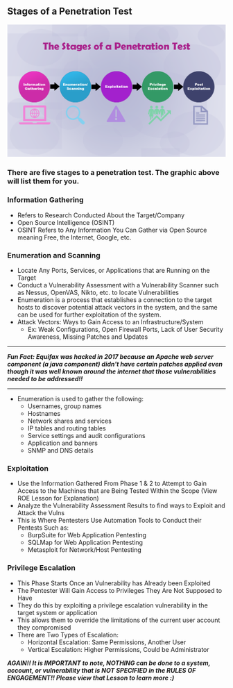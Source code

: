 ## Stages of a Penetration Test

![alt text](https://github.com/GCU-GenCyber/GenCyber-Camp-23/blob/main/Pentesting%20Fundamentals/img/Pentest%20Stages.png)

### There are five stages to a penetration test. The graphic above will list them for you. 

### Information Gathering
  + Refers to Research Conducted About the Target/Company
  + Open Source Intelligence (OSINT)
  + OSINT Refers to Any Information You Can Gather via Open Source meaning Free, the Internet, Google, etc. 

### Enumeration and Scanning
  + Locate Any Ports, Services, or Applications that are Running on the Target
  + Conduct a Vulnerability Assessment with a Vulnerability Scanner such as Nessus, OpenVAS, Nikto, etc. to locate Vulnerabilities
  + Enumeration is a process that establishes a connection to the target hosts to discover potential attack vectors in the system, and the same can be used for further exploitation of the system.
  + Attack Vectors: Ways to Gain Access to an Infrastructure/System
    + Ex: Weak Configurations, Open Firewall Ports, Lack of User Security Awareness, Missing Patches and Updates
***
***Fun Fact: Equifax was hacked in 2017 because an Apache web server component (a java component) didn't have certain patches applied even though it was well known around the internet that those vulnerabilities needed to be addressed!!***
***
  + Enumeration is used to gather the following:
    + Usernames, group names
    + Hostnames
    + Network shares and services
    + IP tables and routing tables
    + Service settings and audit configurations
    + Application and banners
    + SNMP and DNS details

### Exploitation 
  + Use the Information Gathered From Phase 1 & 2 to Attempt to Gain Access to the Machines that are Being Tested Within the Scope (View ROE Lesson for Explanation)
  + Analyze the Vulnerability Assessment Results to find ways to Exploit and Attack the Vulns
  + This is Where Pentesters Use Automation Tools to Conduct their Pentests Such as:
    + BurpSuite for Web Application Pentesting
    + SQLMap for Web Application Pentesting 
    + Metasploit for Network/Host Pentesting

### Privilege Escalation
+ This Phase Starts Once an Vulnerability has Already been Exploited
+ The Pentester Will Gain Access to Privileges They Are Not Supposed to Have
+ They do this by exploiting a privilege escalation vulnerability in the target system or application
+ This allows them to override the limitations of the current user account they compromised
+ There are Two Types of Escalation:
  + Horizontal Escalation: Same Permissions, Another User
  + Vertical Escalation: Higher Permissions, Could be Administrator

***AGAIN!! It is IMPORTANT to note, NOTHING can be done to a system, account, or vulnerability that is NOT SPECIFIED in the RULES OF ENGAGEMENT!! Please view that Lesson to learn more :)***
